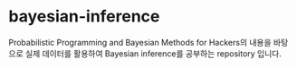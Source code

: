 # bayesian-inference

Probabilistic Programming and Bayesian Methods for Hackers의 내용을 바탕으로 실제 데이터를 활용하여 Bayesian inference를 공부하는 repository 입니다.